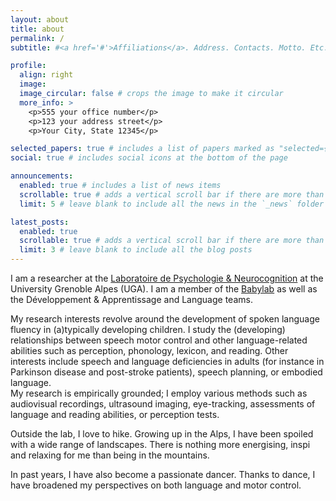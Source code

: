 ```yaml
---
layout: about
title: about
permalink: /
subtitle: #<a href='#'>Affiliations</a>. Address. Contacts. Motto. Etc.

profile:
  align: right
  image:
  image_circular: false # crops the image to make it circular
  more_info: >
    <p>555 your office number</p>
    <p>123 your address street</p>
    <p>Your City, State 12345</p>

selected_papers: true # includes a list of papers marked as "selected={true}"
social: true # includes social icons at the bottom of the page

announcements:
  enabled: true # includes a list of news items
  scrollable: true # adds a vertical scroll bar if there are more than 3 news items
  limit: 5 # leave blank to include all the news in the `_news` folder

latest_posts:
  enabled: true
  scrollable: true # adds a vertical scroll bar if there are more than 3 new posts items
  limit: 3 # leave blank to include all the blog posts
---
```


I am a researcher at the [Laboratoire de Psychologie & Neurocognition](https://lpnc.univ-grenoble-alpes.fr/fr) at the University Grenoble Alpes (UGA). I am a member of the [Babylab](https://lpnc.univ-grenoble-alpes.fr/fr/babylab) as well as the Développement & Apprentissage and Language teams.

My research interests revolve around the development of spoken language fluency in (a)typically developing children. I study the (developing) relationships between speech motor control and other language-related abilities such as perception, phonology, lexicon, and reading. Other interests include speech and language deficiencies in adults (for instance in Parkinson disease and post-stroke patients), speech planning, or embodied language.  
My research is empirically grounded; I employ various methods such as audiovisual recordings, ultrasound imaging, eye-tracking, assessments of language and reading abilities, or perception tests. 

Outside the lab, I love to hike. Growing up in the Alps, I have been spoiled with a wide range of landscapes. There is nothing more energising, inspi and relaxing for me than being in the mountains.

In past years, I have also become a passionate dancer. Thanks to dance, I have broadened my perspectives on both language and motor control.